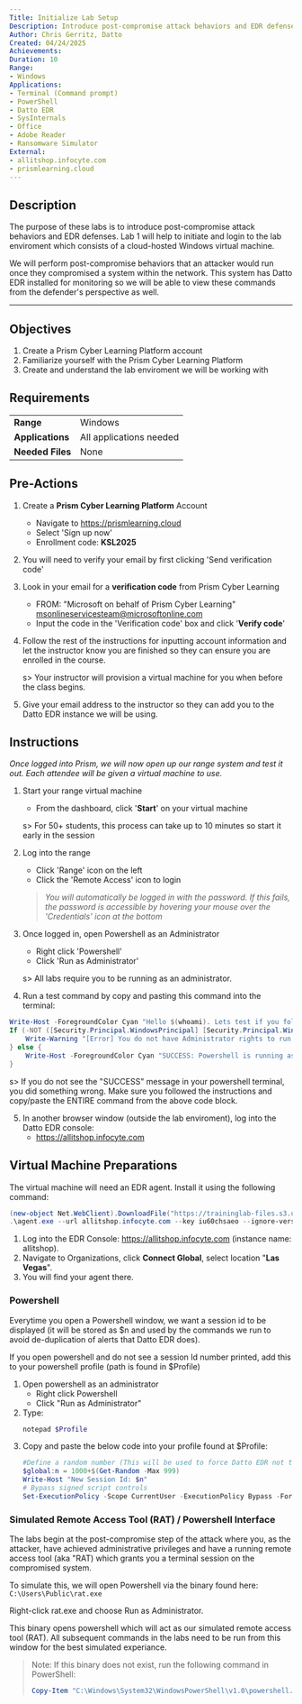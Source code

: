 ```yaml
---
Title: Initialize Lab Setup
Description: Introduce post-compromise attack behaviors and EDR defenses
Author: Chris Gerritz, Datto
Created: 04/24/2025
Achievements:
Duration: 10
Range:
- Windows
Applications:
- Terminal (Command prompt)
- PowerShell
- Datto EDR
- SysInternals
- Office
- Adobe Reader
- Ransomware Simulator
External:
- allitshop.infocyte.com
- prismlearning.cloud
---
```


## Description

The purpose of these labs is to introduce post-compromise attack behaviors and EDR defenses. Lab 1 will help to initiate and login to the lab enviroment which consists of a cloud-hosted Windows virtual machine.

We will perform post-compromise behaviors that an attacker would run once they compromised a system within the network.  This system has Datto EDR installed for monitoring so we will be able to view these commands from the defender's perspective as well.

<!--
The virtual machine has some dummy users and software to mimic a specific type of workstation that might be found in a business enviroment:

Dummy users:
- Joe from Accounting: 
  - `net user joe Password1! /ADD /FULLNAME:"Joe - Accounting"`
- Samson from Accounting
  - `net user samson Password1! /ADD /FULLNAME:"Samson - Accounting"`
- Brenda from IT
  - `net user brenda Password1! /ADD /FULLNAME:"Brenda - IT Helpdesk"`
  - `net localgroup administrators brenda /ADD`

Add some dummy software that might be found on an accountant's workstation:
- Office
- Adobe Reader
-->

---

## Objectives
<!--
- List all objectives for this lab
- Need at least three objectives
- Use blooms taxonomy verbs: KNOWLEDGE,UNDERSTAND, APPLY, ANALYZE, EVALUATE, CREATE
- https://www.teachthought.com/critical-thinking/blooms-taxonomy-verbs-2/
-->
1. Create a Prism Cyber Learning Platform account
2. Familiarize yourself with the Prism Cyber Learning Platform
3. Create and understand the lab enviroment we will be working with
   

## Requirements

|                  |                             |
|------------------|-----------------------------|
| **Range**        | Windows |
| **Applications** | All applications needed     |
| **Needed Files** | None |

## Pre-Actions

1. Create a **Prism Cyber Learning Platform** Account 
   - Navigate to https://prismlearning.cloud 
   - Select 'Sign up now'
   - Enrollment code: **KSL2025**
     
2. You will need to verify your email by first clicking 'Send verification code' 
   
3. Look in your email for a **verification code** from Prism Cyber Learning
   - FROM: "Microsoft on behalf of Prism Cyber Learning" <msonlineservicesteam@microsoftonline.com>
   - Input the code in the 'Verification code' box and click '**Verify code**'

4. Follow the rest of the instructions for inputting account information and let the instructor know you are finished so they can ensure you are enrolled in the course.

	s> Your instructor will provision a virtual machine for you when before the class begins.
   
5. Give your email address to the instructor so they can add you to the Datto EDR instance we will be using.

## Instructions

*Once logged into Prism, we will now open up our range system and test it out. Each attendee will be given a virtual machine to use.*

1. Start your range virtual machine
   - From the dashboard, click '**Start**' on your virtual machine
   
   s> For 50+ students, this process can take up to 10 minutes so start it early in the session
  
2. Log into the range
   - Click 'Range' icon on the left
   - Click the 'Remote Access' icon to login
   
   > *You will automatically be logged in with the password. If this fails, the password is accessible by hovering your mouse over the 'Credentials' icon at the bottom*
   
3. Once logged in, open Powershell as an Administrator
	- Right click 'Powershell'
	- Click 'Run as Administrator'

	s> All labs require you to be running as an administrator.

4. Run a test command by copy and pasting this command into the terminal:
```PowerShell
Write-Host -ForegroundColor Cyan "Hello $(whoami). Lets test if you followed these instructions properly..."
If (-NOT ([Security.Principal.WindowsPrincipal] [Security.Principal.WindowsIdentity]::GetCurrent()).IsInRole([Security.Principal.WindowsBuiltInRole] "Administrator")) {
	Write-Warning "[Error] You do not have Administrator rights to run this script!`nPlease re-run as an Administrator!"
} else {
	Write-Host -ForegroundColor Cyan "SUCCESS: Powershell is running as an administrator."
}
```
s> If you do not see the "SUCCESS" message in your powershell terminal, you did something wrong. Make sure you followed the instructions and copy/paste the ENTIRE command from the above code block.

5. In another browser window (outside the lab enviroment), log into the Datto EDR console:
   - https://allitshop.infocyte.com

## Virtual Machine Preparations

The virtual machine will need an EDR agent.  Install it using the following command:

```powershell
(new-object Net.WebClient).DownloadFile("https://traininglab-files.s3.us-west-1.amazonaws.com/agent.exe", "agent.exe")
.\agent.exe --url allitshop.infocyte.com --key iu60chsaeo --ignore-versioning --verbose
```
 
1. Log into the EDR Console: https://allitshop.infocyte.com (instance name: allitshop).  
2. Navigate to Organizations, click **Connect Global**, select location "**Las Vegas**".
3. You will find your agent there.


### Powershell

Everytime you open a Powershell window, we want a session id to be displayed (it will be stored as \$n and used by the commands we run to avoid de-duplication of alerts that Datto EDR does).

If you open powershell and do not see a session Id number printed, add this to your powershell profile (path is found in \$Profile)

1. Open powershell as an administrator
	- Right click Powershell
	- Click "Run as Administrator"
2. Type:
	```Powershell
	notepad $Profile
	```
3. Copy and paste the below code into your profile found at $Profile:
	```PowerShell
	#Define a random number (This will be used to force Datto EDR not to deduplicate repeated commands during testing)
	$global:n = 1000+$(Get-Random -Max 999)
	Write-Host "New Session Id: $n"
	# Bypass signed script controls
	Set-ExecutionPolicy -Scope CurrentUser -ExecutionPolicy Bypass -Force
	```

### Simulated Remote Access Tool (RAT) / Powershell Interface

The labs begin at the post-compromise step of the attack where you, as the attacker, have achieved administrative privileges and have a running remote access tool (aka "RAT) which grants you a terminal session on the compromised system.

To simulate this, we will open Powershell via the binary found here: `C:\Users\Public\rat.exe`

Right-click rat.exe and choose Run as Administrator.

This binary opens powershell which will act as our simulated remote access tool (RAT).  All subsequent commands in the labs need to be run from this window for the best simulated experiance.

> Note: If this binary does not exist, run the following command in PowerShell:  
>
> ```powershell
> Copy-Item "C:\Windows\System32\WindowsPowerShell\v1.0\powershell.exe" "C:\Users\Public\rat.exe"
> ```

<!--
	# H1
	## H2
	### H3

	Horizontal Rule	---
	Link	[title](https://www.example.com)
	Image	![alt text](image.jpg)

	![terminal](./assets/filehashes.png)

	term
	: definition

	?> Ask a question?

	> This is some additional information before the next instruction

1. Instruction #3
	- Do something here
	- Do another thing here
	- Do another another thing here

	w> **WARNING** add a warning here

	c> **CRITICAL** add a critical statement here (e.g. **DO NOT DO THIS!**)

	s> **NOTE** add a note here
-->

